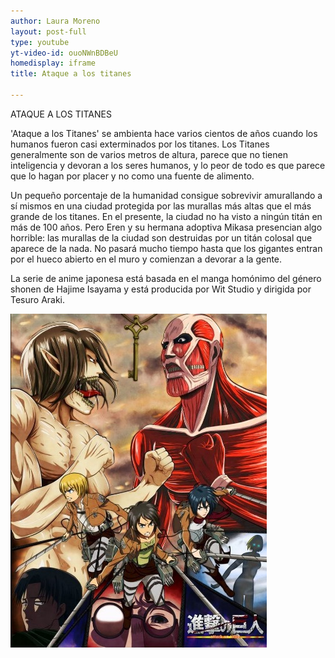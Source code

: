 ```yaml
---
author: Laura Moreno
layout: post-full
type: youtube
yt-video-id: ouoNWnBDBeU
homedisplay: iframe
title: Ataque a los titanes

---
```


ATAQUE A LOS TITANES

'Ataque a los Titanes' se ambienta hace varios cientos de años cuando los humanos fueron casi exterminados por los titanes. Los Titanes generalmente son de varios metros de altura, parece que no tienen inteligencia y devoran a los seres humanos, y lo peor de todo es que parece que lo hagan por placer y no como una fuente de alimento.

Un pequeño porcentaje de la humanidad consigue sobrevivir amurallando a sí mismos en una ciudad protegida por las murallas más altas que el más grande de los titanes. En el presente, la ciudad no ha visto a ningún titán en más de 100 años. Pero Eren y su hermana adoptiva Mikasa presencian algo horrible: las murallas de la ciudad son destruidas por un titán colosal que aparece de la nada. No pasará mucho tiempo hasta que los gigantes entran por el hueco abierto en el muro y comienzan a devorar a la gente.

La serie de anime japonesa está basada en el manga homónimo del género shonen de Hajime Isayama y está producida por Wit Studio y dirigida por Tesuro Araki.


<img class="featimg" src="../img/ataqueALosTitanes.JPG" alt="ataqueALosTitanes.JPG">
